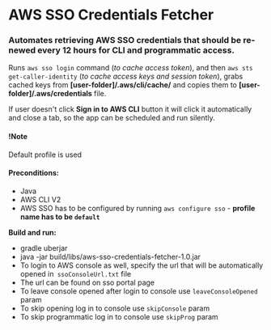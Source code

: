 AWS SSO Credentials Fetcher 
=========================
### Automates retrieving AWS SSO credentials that should be re-newed every 12 hours for CLI and programmatic access.



Runs `aws sso login` command (_to cache access token_), and then `aws sts get-caller-identity` (_to cache access keys and session token_), grabs cached keys from **[user-folder]/.aws/cli/cache/** and copies them to **[user-folder]/.aws/credentials** file.


If user doesn't click **Sign in to AWS CLI** button it will click it automatically and close a tab, so the app can be scheduled and run silently.

#### !Note

Default profile is used

#### Preconditions:

- Java
- AWS CLI V2
- AWS SSO has to be configured by running `aws configure sso` - **profile name has to be `default`**

**Build and run:**
*  gradle uberjar
*  java -jar build/libs/aws-sso-credentials-fetcher-1.0.jar
*  To login to AWS console as well, specify the url that will be automatically opened in` ssoConsoleUrl.txt` file
*  The url can be found on sso portal page
*  To leave console opened after login to console use `leaveConsoleOpened` param
*  To skip opening log in to console use `skipConsole` param
*  To skip programmatic log in to console use `skipProg` param
